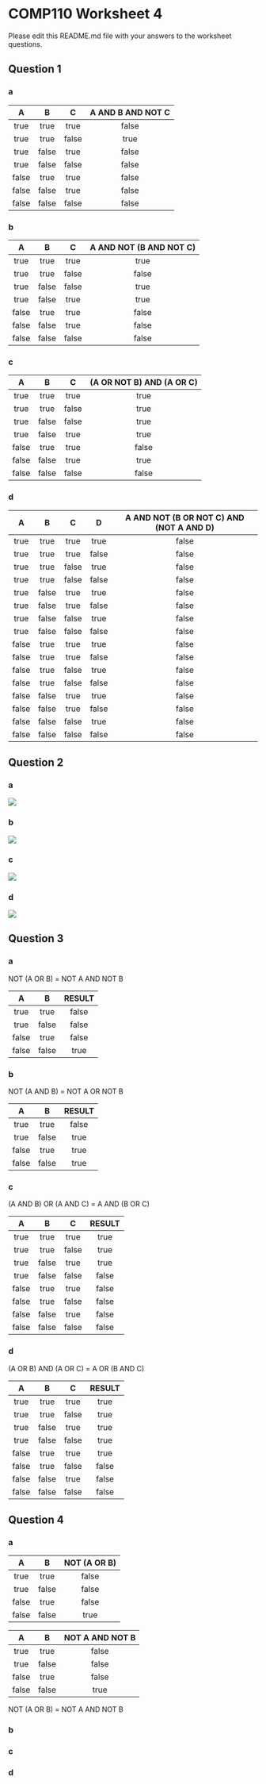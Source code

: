 # COMP110 Worksheet 4

Please edit this README.md file with your answers to the worksheet questions.

## Question 1

### a

|A|B|C|A AND B AND NOT C|
|:---:|:---:|:---:|:---:|
|true|true|true|false|
|true|true|false|true|
|true|false|true|false|
|true|false|false|false|
|false|true|true|false|
|false|false|true|false|
|false|false|false|false|


### b

|A|B|C|A AND NOT (B AND NOT C)|
|:---:|:---:|:---:|:---:|
|true|true|true|true|
|true|true|false|false|
|true|false|false|true|
|true|false|true|true|
|false|true|true|false|
|false|false|true|false|
|false|false|false|false|

### c

|A|B|C|(A OR NOT B) AND (A OR C)|
|:---:|:---:|:---:|:----:|
|true|true|true|true|
|true|true|false|true|
|true|false|false|true|
|true|false|true|true|
|false|true|true|false|
|false|false|true|true|
|false|false|false|false|

### d

|A|B|C|D|A AND NOT (B OR NOT C) AND (NOT A AND D)|
|:---:|:---:|:---:|:---:|:---:|
|true|true|true|true|false|
|true|true|true|false|false|
|true|true|false|true|false|
|true|true|false|false|false|
|true|false|true|true|false|
|true|false|true|false|false|
|true|false|false|true|false|
|true|false|false|false|false|
|false|true|true|true|false|
|false|true|true|false|false|
|false|true|false|true|false|
|false|true|false|false|false|
|false|false|true|true|false|
|false|false|true|false|false|
|false|false|false|true|false|
|false|false|false|false|false|

## Question 2

### a
![](https://raw.githubusercontent.com/JD233113/comp110-worksheet-4/master/logic1.PNG)

### b
![](https://raw.githubusercontent.com/JD233113/comp110-worksheet-4/master/logic2.PNG)

### c
![](https://raw.githubusercontent.com/JD233113/comp110-worksheet-4/master/logic3.PNG)

### d
![](https://raw.githubusercontent.com/JD233113/comp110-worksheet-4/master/logic4.PNG)

## Question 3

### a
NOT (A OR B) = NOT A AND NOT B 

|A|B|RESULT|
|:---:|:---:|:---:|
|true|true|false|
|true|false|false|
|false|true|false|
|false|false|true|

### b
NOT (A AND B) = NOT A OR NOT B 

|A|B|RESULT|
|:---:|:---:|:---:|
|true|true|false|
|true|false|true|
|false|true|true|
|false|false|true|

### c
(A AND B) OR (A AND C) = A AND (B OR C)

|A|B|C|RESULT|
|:---:|:---:|:---:|:---:|
|true|true|true|true|
|true|true|false|true|
|true|false|true|true|
|true|false|false|false|
|false|true|true|false|
|false|true|false|false|
|false|false|true|false|
|false|false|false|false|

### d
(A OR B) AND (A OR C) = A OR (B AND C)

|A|B|C|RESULT|
|:---:|:---:|:---:|:---:|
|true|true|true|true|
|true|true|false|true|
|true|false|true|true|
|true|false|false|true|
|false|true|true|true|
|false|true|false|false|
|false|false|true|false|
|false|false|false|false|

## Question 4

### a
|A|B|NOT (A OR B)|
|:---:|:---:|:---:|
|true|true|false|
|true|false|false|
|false|true|false|
|false|false|true|

|A|B|NOT A AND NOT B |
|:---:|:---:|:---:|
|true|true|false|
|true|false|false|
|false|true|false|
|false|false|true|

NOT (A OR B) = NOT A AND NOT B 

### b


### c

### d

